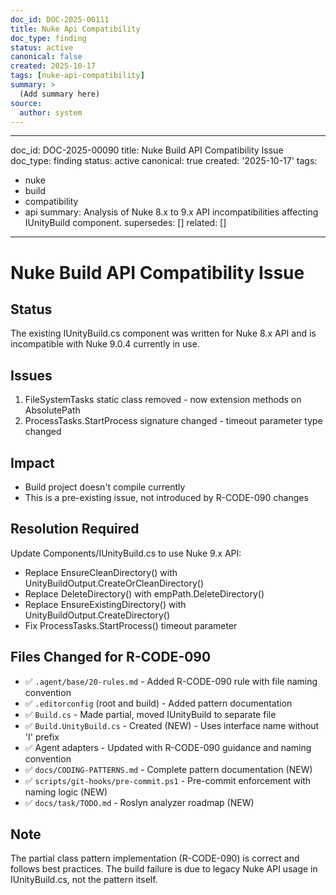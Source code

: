 ```yaml
---
doc_id: DOC-2025-00111
title: Nuke Api Compatibility
doc_type: finding
status: active
canonical: false
created: 2025-10-17
tags: [nuke-api-compatibility]
summary: >
  (Add summary here)
source:
  author: system
---
```

---
doc_id: DOC-2025-00090
title: Nuke Build API Compatibility Issue
doc_type: finding
status: active
canonical: true
created: '2025-10-17'
tags:

- nuke
- build
- compatibility
- api
summary: Analysis of Nuke 8.x to 9.x API incompatibilities affecting IUnityBuild component.
supersedes: []
related: []

---

# Nuke Build API Compatibility Issue

## Status

The existing IUnityBuild.cs component was written for Nuke 8.x API and is incompatible with Nuke 9.0.4 currently in use.

## Issues

1. FileSystemTasks static class removed - now extension methods on AbsolutePath
2. ProcessTasks.StartProcess signature changed - timeout parameter type changed

## Impact

- Build project doesn't compile currently
- This is a pre-existing issue, not introduced by R-CODE-090 changes

## Resolution Required

Update Components/IUnityBuild.cs to use Nuke 9.x API:

- Replace EnsureCleanDirectory() with UnityBuildOutput.CreateOrCleanDirectory()
- Replace DeleteDirectory() with  empPath.DeleteDirectory()
- Replace EnsureExistingDirectory() with UnityBuildOutput.CreateDirectory()
- Fix ProcessTasks.StartProcess() timeout parameter

## Files Changed for R-CODE-090

- ✅ `.agent/base/20-rules.md` - Added R-CODE-090 rule with file naming convention
- ✅ `.editorconfig` (root and build) - Added pattern documentation
- ✅ `Build.cs` - Made partial, moved IUnityBuild to separate file
- ✅ `Build.UnityBuild.cs` - Created (NEW) - Uses interface name without 'I' prefix
- ✅ Agent adapters - Updated with R-CODE-090 guidance and naming convention
- ✅ `docs/CODING-PATTERNS.md` - Complete pattern documentation (NEW)
- ✅ `scripts/git-hooks/pre-commit.ps1` - Pre-commit enforcement with naming logic (NEW)
- ✅ `docs/task/TODO.md` - Roslyn analyzer roadmap (NEW)

## Note

The partial class pattern implementation (R-CODE-090) is correct and follows best practices.
The build failure is due to legacy Nuke API usage in IUnityBuild.cs, not the pattern itself.
